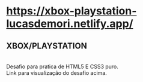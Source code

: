 # https://xbox-playstation-lucasdemori.netlify.app/
<h2>XBOX/PLAYSTATION</h2><br>
Desafio para pratica de HTML5 E CSS3 puro.<br>
Link para visualização do desafio acima.
